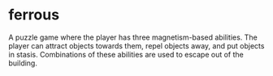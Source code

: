 # ferrous
A puzzle game where the player has three magnetism-based abilities. The player can attract objects towards them, repel objects away, and put objects in stasis. Combinations of these abilities are used to escape out of the building.
